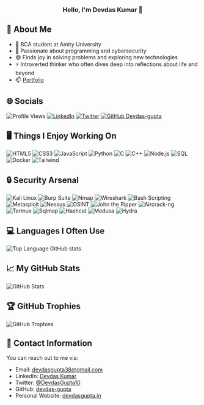 ### <center>Hello, I'm Devdas Kumar 👋</center>

## 💫 About Me
- 🔭 BCA student at Amity University
- 🌱 Passionate about programming and cybersecurity
- 😄 Finds joy in solving problems and exploring new technologies
- ⚡ Introverted thinker who often dives deep into reflections about life and beyond
- 📫 [Portfolio](https://devdasgupta.in/)

## 🌐 Socials
![Profile Views](https://komarev.com/ghpvc/?username=Devdas-gupta&color=brightgreen&style=flat)
[![LinkedIn](https://img.shields.io/badge/LinkedIn-%230077B5.svg?logo=linkedin&logoColor=white)](https://www.linkedin.com/in/devdas-kumar-889055234/)
[![Twitter](https://img.shields.io/badge/Twitter-%231DA1F2.svg?logo=Twitter&logoColor=white)](https://twitter.com/DevdasGupta10)
[![GitHub Devdas-gupta](https://img.shields.io/github/followers/Devdas-gupta?label=follow&style=social)](https://github.com/Devdas-gupta)

## 🖥️ Things I Enjoy Working On
![HTML5](https://img.shields.io/badge/HTML5-%23E34F26.svg?style=for-the-badge&logo=html5&logoColor=white)
![CSS3](https://img.shields.io/badge/CSS3-%231572B6.svg?style=for-the-badge&logo=css3&logoColor=white)
![JavaScript](https://img.shields.io/badge/JavaScript-%23323330.svg?style=for-the-badge&logo=javascript&logoColor=%23F7DF1E)
![Python](https://img.shields.io/badge/Python-3670A0?style=for-the-badge&logo=python&logoColor=ffdd54)
![C](https://img.shields.io/badge/C-%2300599C.svg?style=for-the-badge&logo=c&logoColor=white)
![C++](https://img.shields.io/badge/C++-%2300599C.svg?style=for-the-badge&logo=c%2B%2B&logoColor=white)
![Node.js](https://img.shields.io/badge/Node.js-6DA55F?style=for-the-badge&logo=node.js&logoColor=white)
![SQL](https://img.shields.io/badge/SQL-%2300f.svg?style=for-the-badge&logo=mysql&logoColor=white)
![Docker](https://img.shields.io/badge/Docker-%230db7ed.svg?style=for-the-badge&logo=docker&logoColor=white)
![Tailwind](https://img.shields.io/badge/TailwindCSS-%2338B2AC.svg?style=for-the-badge&logo=tailwind-css&logoColor=white)

## 🔒 Security Arsenal
![Kali Linux](https://img.shields.io/badge/Kali%20Linux-%231a1a1a.svg?style=for-the-badge&logo=kali-linux&logoColor=white)
![Burp Suite](https://img.shields.io/badge/Burp%20Suite-%230a0a0a.svg?style=for-the-badge&logo=burp-suite&logoColor=orange)
![Nmap](https://img.shields.io/badge/Nmap-%23e60000.svg?style=for-the-badge&logo=nmap&logoColor=white)
![Wireshark](https://img.shields.io/badge/Wireshark-%237D73A5.svg?style=for-the-badge&logo=wireshark&logoColor=white)
![Bash Scripting](https://img.shields.io/badge/Bash%20Scripting-%23121011.svg?style=for-the-badge&logo=gnu-bash&logoColor=white)
![Metasploit](https://img.shields.io/badge/Metasploit-%230a0a0a.svg?style=for-the-badge&logo=metasploit&logoColor=red)
![Nessus](https://img.shields.io/badge/Nessus-%2321252D.svg?style=for-the-badge&logo=nessus&logoColor=green)
![OSINT](https://img.shields.io/badge/OSINT-%231F222E.svg?style=for-the-badge)
![John the Ripper](https://img.shields.io/badge/John%20the%20Ripper-%23989898.svg?style=for-the-badge)
![Aircrack-ng](https://img.shields.io/badge/Aircrack%2Dng-%23111111.svg?style=for-the-badge)
![Termux](https://img.shields.io/badge/Termux-%233c1e42.svg?style=for-the-badge&logo=termux&logoColor=white)
![Sqlmap](https://img.shields.io/badge/Sqlmap-%233e3e3e.svg?style=for-the-badge)
![Hashcat](https://img.shields.io/badge/Hashcat-%23e60000.svg?style=for-the-badge&logo=hashcat&logoColor=white)
![Medusa](https://img.shields.io/badge/Medusa-%23222222.svg?style=for-the-badge)
![Hydra](https://img.shields.io/badge/Hydra-%23222222.svg?style=for-the-badge&logo=hydra&logoColor=green)

## 💻 Languages I Often Use
![Top Language GitHub stats](https://github-readme-stats.vercel.app/api/top-langs/?username=Devdas-gupta&layout=compact&theme=slateorange&langs_count=6)

## 📈 My GitHub Stats
![GitHub Stats](https://github-readme-stats.vercel.app/api?username=Devdas-gupta&count_private=true&show_icons=true&theme=slateorange)

## 🏆 GitHub Trophies
![GitHub Trophies](https://github-profile-trophy.vercel.app/?username=Devdas-gupta&theme=gruvbox&no-frame=false&no-bg=false&margin-w=4)

## 📧 Contact Information

You can reach out to me via:

- Email: devdasgupta38@gmail.com
- LinkedIn: [Devdas Kumar](https://www.linkedin.com/in/devdas-kumar-889055234/)
- Twitter: [@DevdasGupta10](https://twitter.com/DevdasGupta10)
- GitHub: [devdas-gupta](https://github.com/devdas-gupta)
- Personal Website: [devdasgupta.in](https://devdasgupta.in)


